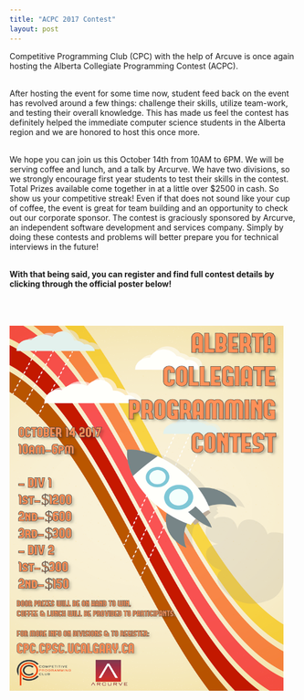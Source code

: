 ```yaml
---
title: "ACPC 2017 Contest"
layout: post
---
```


<div class="col-md-12">
Competitive Programming Club (CPC) with the help of Arcuve is once again hosting the Alberta Collegiate Programming Contest (ACPC).<br><br>

After hosting the event for some time now, student feed back on the event has revolved around a few things: challenge their skills, utilize team-work, and testing their overall knowledge. This has made us feel the contest has definitely helped the immediate computer science students in the Alberta region and we are honored to host this once more. <br><br>

We hope you can join us this October 14th from 10AM to 6PM. We will be serving coffee and lunch, and a talk by Arcurve. We have two divisions, so we strongly encourage first year students to test their skills in the contest. Total Prizes available come together in at a little over $2500 in cash. So show us your competitive streak! Even if that does not sound like your cup of coffee, the event is great for team building and an opportunity to check out our corporate sponsor. The contest is graciously sponsored by Arcurve, an independent software development and services company. Simply by doing these contests and problems will better prepare you for technical interviews in the future! <br><br>

<b>With that being said, you can register and find full contest details by clicking through the official poster below!</b>


<a href="http://cpc.cpsc.ucalgary.ca/contests/acpc/2017/">
<br><br><br> <img src="/img/acpc2017.png" alt="ACPC 2017 Registration" style="width:480px;height:640px;border:0;">
</a>

<br><br>

<br>
</div>
